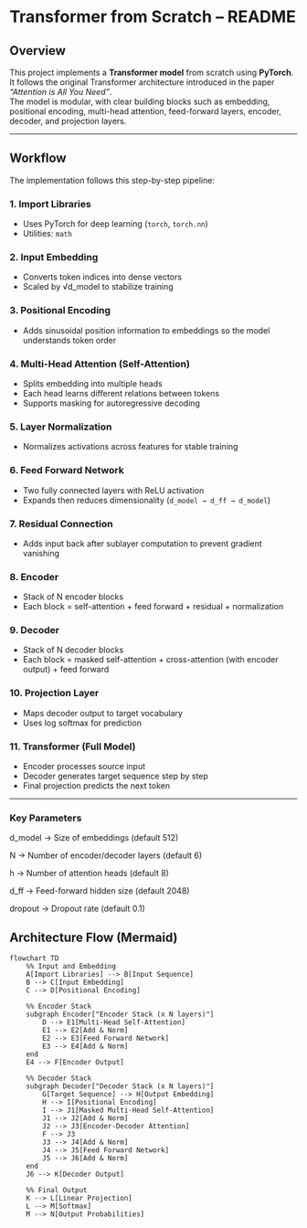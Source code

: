 # **Transformer from Scratch – README**

## **Overview**  
This project implements a **Transformer model** from scratch using **PyTorch**.  
It follows the original Transformer architecture introduced in the paper *“Attention is All You Need”*.  
The model is modular, with clear building blocks such as embedding, positional encoding, multi-head attention, feed-forward layers, encoder, decoder, and projection layers.  

---

## **Workflow**  
The implementation follows this step-by-step pipeline:  

### **1. Import Libraries**  
- Uses PyTorch for deep learning (`torch`, `torch.nn`)  
- Utilities: `math` 

### **2. Input Embedding**  
- Converts token indices into dense vectors  
- Scaled by √d_model to stabilize training  

### **3. Positional Encoding**  
- Adds sinusoidal position information to embeddings so the model understands token order  

### **4. Multi-Head Attention (Self-Attention)**  
- Splits embedding into multiple heads  
- Each head learns different relations between tokens  
- Supports masking for autoregressive decoding  

### **5. Layer Normalization**  
- Normalizes activations across features for stable training  

### **6. Feed Forward Network**  
- Two fully connected layers with ReLU activation  
- Expands then reduces dimensionality (`d_model → d_ff → d_model`)  

### **7. Residual Connection**  
- Adds input back after sublayer computation to prevent gradient vanishing  

### **8. Encoder**  
- Stack of N encoder blocks  
- Each block = self-attention + feed forward + residual + normalization  

### **9. Decoder**  
- Stack of N decoder blocks  
- Each block = masked self-attention + cross-attention (with encoder output) + feed forward  

### **10. Projection Layer**  
- Maps decoder output to target vocabulary  
- Uses log softmax for prediction  

### **11. Transformer (Full Model)**  
- Encoder processes source input  
- Decoder generates target sequence step by step  
- Final projection predicts the next token  

---

### **Key Parameters**

d_model → Size of embeddings (default 512)

N → Number of encoder/decoder layers (default 6)

h → Number of attention heads (default 8)

d_ff → Feed-forward hidden size (default 2048)

dropout → Dropout rate (default 0.1)

## **Architecture Flow (Mermaid)**  

```mermaid
flowchart TD
    %% Input and Embedding
    A[Import Libraries] --> B[Input Sequence]
    B --> C[Input Embedding]
    C --> D[Positional Encoding]
    
    %% Encoder Stack
    subgraph Encoder["Encoder Stack (x N layers)"]
        D --> E1[Multi-Head Self-Attention]
        E1 --> E2[Add & Norm]
        E2 --> E3[Feed Forward Network]
        E3 --> E4[Add & Norm]
    end
    E4 --> F[Encoder Output]
    
    %% Decoder Stack
    subgraph Decoder["Decoder Stack (x N layers)"]
        G[Target Sequence] --> H[Output Embedding]
        H --> I[Positional Encoding]
        I --> J1[Masked Multi-Head Self-Attention]
        J1 --> J2[Add & Norm]
        J2 --> J3[Encoder-Decoder Attention]
        F --> J3
        J3 --> J4[Add & Norm]
        J4 --> J5[Feed Forward Network]
        J5 --> J6[Add & Norm]
    end
    J6 --> K[Decoder Output]
    
    %% Final Output
    K --> L[Linear Projection]
    L --> M[Softmax]
    M --> N[Output Probabilities]



